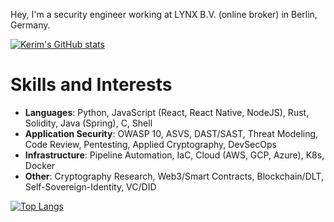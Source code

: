 Hey, I'm a security engineer working at LYNX B.V. (online broker) in Berlin, Germany.

[![Kerim's GitHub stats](https://github-readme-stats.vercel.app/api?username=KerimZ&show_icons=true&theme=dracula&border_radius=20&include_all_commits=true)](https://github.com/anuraghazra/github-readme-stats)

# Skills and Interests
* <b>Languages</b>: Python, JavaScript (React, React Native, NodeJS), Rust, Solidity, Java (Spring), C, Shell
* <b>Application Security</b>: OWASP 10, ASVS, DAST/SAST, Threat Modeling, Code Review, Pentesting, Applied Cryptography, DevSecOps
* <b>Infrastructure</b>: Pipeline Automation, IaC, Cloud (AWS, GCP, Azure), K8s, Docker
* <b>Other</b>: Cryptography Research, Web3/Smart Contracts, Blockchain/DLT, Self-Sovereign-Identity, VC/DID

[![Top Langs](https://github-readme-stats.vercel.app/api/top-langs/?username=KerimZ&theme=dracula&langs_count=10&hide_title=true&border_radius=20&card_width=700&layout=compact)](https://github.com/anuraghazra/github-readme-stats)
